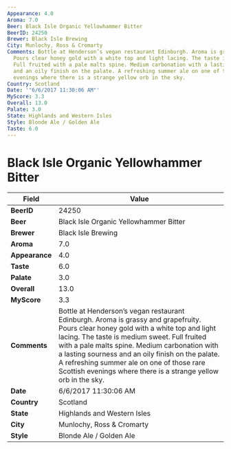 ```yaml
---
Appearance: 4.0
Aroma: 7.0
Beer: Black Isle Organic Yellowhammer Bitter
BeerID: 24250
Brewer: Black Isle Brewing
City: Munlochy, Ross & Cromarty
Comments: Bottle at Henderson’s vegan restaurant Edinburgh. Aroma is grassy and grapefruity.
  Pours clear honey gold with a white top and light lacing. The taste is medium sweet.
  Full fruited with a pale malts spine. Medium carbonation with a lasting sourness
  and an oily finish on the palate. A refreshing summer ale on one of those rare Scottish
  evenings where there is a strange yellow orb in the sky.
Country: Scotland
Date: '"6/6/2017 11:30:06 AM"'
MyScore: 3.3
Overall: 13.0
Palate: 3.0
State: Highlands and Western Isles
Style: Blonde Ale / Golden Ale
Taste: 6.0
---
```


# Black Isle Organic Yellowhammer Bitter

| Field         | Value |
|---------------|-------|
| **BeerID** | 24250 |
| **Beer** | Black Isle Organic Yellowhammer Bitter |
| **Brewer** | Black Isle Brewing |
| **Aroma** | 7.0 |
| **Appearance** | 4.0 |
| **Taste** | 6.0 |
| **Palate** | 3.0 |
| **Overall** | 13.0 |
| **MyScore** | 3.3 |
| **Comments** | Bottle at Henderson’s vegan restaurant Edinburgh. Aroma is grassy and grapefruity. Pours clear honey gold with a white top and light lacing. The taste is medium sweet. Full fruited with a pale malts spine. Medium carbonation with a lasting sourness and an oily finish on the palate. A refreshing summer ale on one of those rare Scottish evenings where there is a strange yellow orb in the sky. |
| **Date** | 6/6/2017 11:30:06 AM |
| **Country** | Scotland |
| **State** | Highlands and Western Isles |
| **City** | Munlochy, Ross & Cromarty |
| **Style** | Blonde Ale / Golden Ale |
